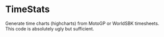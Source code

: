 TimeStats
=========

Generate time charts (highcharts) from MotoGP or WorldSBK timesheets. 
This code is absolutely ugly but sufficient. 
